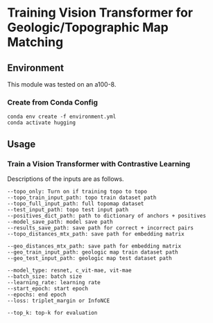 # Training Vision Transformer for Geologic/Topographic Map Matching


## Environment

This module was tested on an a100-8.

### Create from Conda Config

```
conda env create -f environment.yml
conda activate hugging
```

## Usage

### Train a Vision Transformer with Contrastive Learning

Descriptions of the inputs are as follows.

```
--topo_only: Turn on if training topo to topo
--topo_train_input_path: topo train dataset path
--topo_full_input_path: full topomap dataset
--test_input_path: topo test input path
--positives_dict_path: path to dictionary of anchors + positives
--model_save_path: model save path
--results_save_path: save path for correct + incorrect pairs
--topo_distances_mtx_path: save path for embedding matrix

--geo_distances_mtx_path: save path for embedding matrix
--geo_train_input_path: geologic map train dataset path
--geo_test_input_path: geologic map test dataset path

--model_type: resnet, c_vit-mae, vit-mae
--batch_size: batch size
--learning_rate: learning rate
--start_epoch: start epoch
--epochs: end epoch
--loss: triplet_margin or InfoNCE

--top_k: top-k for evaluation
```

